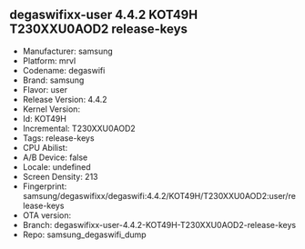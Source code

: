 ## degaswifixx-user 4.4.2 KOT49H T230XXU0AOD2 release-keys
- Manufacturer: samsung
- Platform: mrvl
- Codename: degaswifi
- Brand: samsung
- Flavor: user
- Release Version: 4.4.2
- Kernel Version: 
- Id: KOT49H
- Incremental: T230XXU0AOD2
- Tags: release-keys
- CPU Abilist: 
- A/B Device: false
- Locale: undefined
- Screen Density: 213
- Fingerprint: samsung/degaswifixx/degaswifi:4.4.2/KOT49H/T230XXU0AOD2:user/release-keys
- OTA version: 
- Branch: degaswifixx-user-4.4.2-KOT49H-T230XXU0AOD2-release-keys
- Repo: samsung_degaswifi_dump
